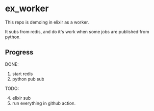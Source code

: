 # ex_worker

This repo is demoing in elixir as a worker.

It subs from redis, and do it's work when some jobs are published from python.


## Progress
DONE:

1. start redis
2. python pub sub

TODO:

4. elixir sub 
5. run everything in github action.
